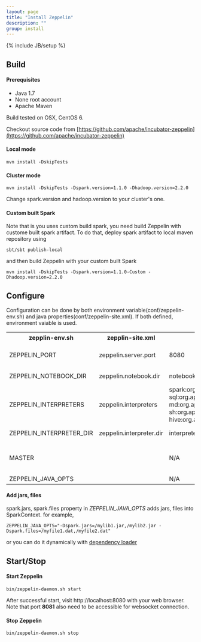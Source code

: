 ```yaml
---
layout: page
title: "Install Zeppelin"
description: ""
group: install
---
```

{% include JB/setup %}



## Build

#### Prerequisites

 * Java 1.7
 * None root account
 * Apache Maven

Build tested on OSX, CentOS 6.

Checkout source code from [https://github.com/apache/incubator-zeppelin](https://github.com/apache/incubator-zeppelin)

#### Local mode

```
mvn install -DskipTests
```

#### Cluster mode

```
mvn install -DskipTests -Dspark.version=1.1.0 -Dhadoop.version=2.2.0
```

Change spark.version and hadoop.version to your cluster's one.

#### Custom built Spark

Note that is you uses custom build spark, you need build Zeppelin with custome built spark artifact. To do that, deploy spark artifact to local maven repository using

```
sbt/sbt publish-local
```

and then build Zeppelin with your custom built Spark

```
mvn install -DskipTests -Dspark.version=1.1.0-Custom -Dhadoop.version=2.2.0
```




## Configure

Configuration can be done by both environment variable(conf/zeppelin-env.sh) and java properties(conf/zeppelin-site.xml). If both defined, environment vaiable is used.


<table class="table-configuration">
  <tr>
    <th>zepplin-env.sh</th>
    <th>zepplin-site.xml</th>
    <th>Default value</th>
    <th>Description</th>
  </tr>
  <tr>
    <td>ZEPPELIN_PORT</td>
    <td>zeppelin.server.port</td>
    <td>8080</td>
    <td>Zeppelin server port. Note that port+1 is used for web socket</td>
  </tr>
  <tr>
    <td>ZEPPELIN_NOTEBOOK_DIR</td>
    <td>zeppelin.notebook.dir</td>
    <td>notebook</td>
    <td>Where notebook file is saved</td>
  </tr>
  <tr>
    <td>ZEPPELIN_INTERPRETERS</td>
    <td>zeppelin.interpreters</td>
  <description></description>
    <td>spark:org.apache.zeppelin.spark.SparkInterpreter,<br />sql:org.apache.zeppelin.spark.SparkSqlInterpreter,<br />md:org.apache.zeppelin.markdown.Markdown,<br />sh:org.apache.zeppelin.shell.ShellInterpreter,<br />hive:org.apache.zeppelin.hive.HiveInterpreter</td>
    <td>Comma separated interpreter configurations [Name]:[Class]. First interpreter become a default</td>
  </tr>
  <tr>
    <td>ZEPPELIN_INTERPRETER_DIR</td>
    <td>zeppelin.interpreter.dir</td>
    <td>interpreter</td>
    <td>Zeppelin interpreter directory</td>
  </tr>
  <tr>
    <td>MASTER</td>
    <td></td>
    <td>N/A</td>
    <td>Spark master url. eg. spark://master_addr:7077. Leave empty if you want to use local mode</td>
  </tr>
  <tr>
    <td>ZEPPELIN_JAVA_OPTS</td>
    <td></td>
    <td>N/A</td>
    <td>JVM Options</td>
</table>

#### Add jars, files

spark.jars, spark.files property in *ZEPPELIN\_JAVA\_OPTS* adds jars, files into SparkContext.
for example, 

    ZEPPELIN_JAVA_OPTS="-Dspark.jars=/mylib1.jar,/mylib2.jar -Dspark.files=/myfile1.dat,/myfile2.dat"

or you can do it dynamically with [dependency loader](http://localhost:4000/docs/zeppelincontext.html)


## Start/Stop
#### Start Zeppelin

```
bin/zeppelin-daemon.sh start
```
After successful start, visit http://localhost:8080 with your web browser.
Note that port **8081** also need to be accessible for websocket connection.

#### Stop Zeppelin

```
bin/zeppelin-daemon.sh stop
```


